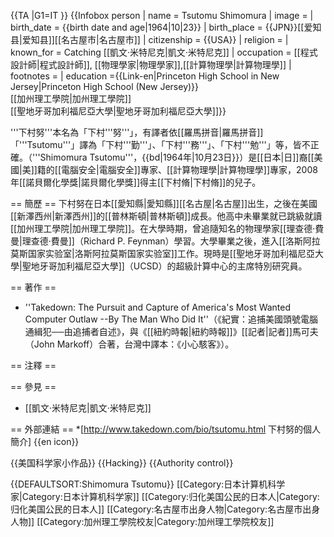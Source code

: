 {{TA
|G1=IT
}}
{{Infobox person
| name = Tsutomu Shimomura
| image =
| birth_date = {{birth date and age|1964|10|23}}
| birth_place =  {{JPN}}[[爱知县|爱知县]][[名古屋市|名古屋市]]
| citizenship = {{USA}}
| religion =
| known_for = Catching [[凱文·米特尼克|凱文·米特尼克]]
| occupation = [[程式設計師|程式設計師]], [[物理學家|物理學家]],[[計算物理學|計算物理學]]
| footnotes =
| education ={{Link-en|Princeton High School in New Jersey|Princeton High School (New Jersey)}}<br>[[加州理工學院|加州理工學院]]<br>[[聖地牙哥加利福尼亞大學|聖地牙哥加利福尼亞大學]]}}

'''下村努'''<ref>本名為「下村'''努'''」，有譯者依[[羅馬拼音|羅馬拼音]]「'''Tsutomu'''」譯為「下村'''勤'''」、「下村'''務'''」、「下村'''勉'''」等，皆不正確。</ref>（'''Shimomura Tsutomu'''，{{bd|1964年|10月23日}}）是[[日本|日]]裔[[美國|美]]籍的[[電腦安全|電腦安全]]專家、[[計算物理學|計算物理學]]專家，2008年[[諾貝爾化學獎|諾貝爾化學獎]]得主[[下村脩|下村脩]]的兒子。

== 簡歷 ==
下村努在日本[[愛知縣|愛知縣]][[名古屋|名古屋]]出生，之後在美國[[新澤西州|新澤西州]]的[[普林斯頓|普林斯頓]]成長。他高中未畢業就已跳級就讀[[加州理工學院|加州理工學院]]。在大學時期，曾追隨知名的物理學家[[理查德·費曼|理查德·費曼]]（Richard P. Feynman）學習。大學畢業之後，進入[[洛斯阿拉莫斯国家实验室|洛斯阿拉莫斯国家实验室]]工作。現時是[[聖地牙哥加利福尼亞大學|聖地牙哥加利福尼亞大學]]（UCSD）的超級計算中心的主席特別研究員。

== 著作 ==
* ''Takedown: The Pursuit and Capture of America's Most Wanted Computer Outlaw --By The Man Who Did It''（《紀實：追捕美國頭號電腦通緝犯──由追捕者自述》，與《[[紐約時報|紐約時報]]》[[記者|記者]]馬可夫（John Markoff）合著，台灣中譯本：《小心駭客》）。

== 注釋 ==
<div class="references-small"><references /></div>

== 參見 ==
* [[凱文·米特尼克|凱文·米特尼克]]

== 外部連結 ==
*[http://www.takedown.com/bio/tsutomu.html 下村努的個人簡介] {{en icon}}

{{美国科学家小作品}}
{{Hacking}}
{{Authority control}}

{{DEFAULTSORT:Shimomura Tsutomu}}
[[Category:日本计算机科学家|Category:日本计算机科学家]]
[[Category:归化美国公民的日本人|Category:归化美国公民的日本人]]
[[Category:名古屋市出身人物|Category:名古屋市出身人物]]
[[Category:加州理工學院校友|Category:加州理工學院校友]]